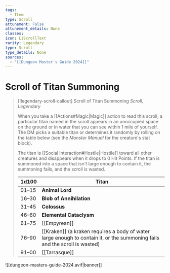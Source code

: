 ```yaml
---
tags:
  - Item
type: Scroll
attunement: False
attunement_details: None
classes:
icon: LiScrollText
rarity: Legendary
type: Scroll
type_details: None
sources: 
  - "[[Dungeon Master's Guide 2024]]"
---
```

# Scroll of Titan Summoning
>[!legendary-scroll-callout] Scroll of Titan Summoning
>_Scroll, Legendary_
>
>When you take a [[Actions#Magic\|Magic]] action to read this scroll, a particular titan named in the scroll appears in an unoccupied space on the ground or in water that you can see within 1 mile of yourself. The DM picks a suitable titan or determines it randomly by rolling on the table below (see the _Monster Manual_ for the creature's stat block).
>
>The titan is [[Social Interaction#Hostile\|Hostile]] toward all other creatures and disappears when it drops to 0 Hit Points. If the titan is summoned into a space that isn't large enough to contain it, the summoning fails, and the scroll is wasted.
>
>|1d100|Titan|
>|---|---|
>|01–15|**Animal Lord**|
>|16–30|**Blob of Annihilation**|
>|31–45|**Colossus**|
>|46–60|**Elemental Cataclysm**|
>|61–75|[[Empyrean]]|
>|76–90|[[Kraken]] (a kraken requires a body of water large enough to contain it, or the summoning fails and the scroll is wasted)|
>|91–00|[[Tarrasque]]|
>


![[dungeon-masters-guide-2024.avif|banner]]